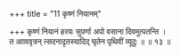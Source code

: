+++
title = "11 कृष्णं नियानम्"

+++
कृष्णं नियानं हरयः सुपर्णा अपो वसाना दिवमुत्पतन्ति ।  
त आाववृत्रन् त्सदनादृतस्यादिद् घृतेन पृथिवीं व्यूदुः ॥ ॥ १३ ॥